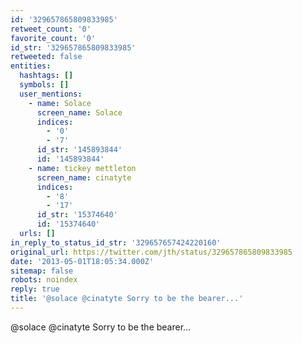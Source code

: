 ```yaml
---
id: '329657865809833985'
retweet_count: '0'
favorite_count: '0'
id_str: '329657865809833985'
retweeted: false
entities:
  hashtags: []
  symbols: []
  user_mentions:
    - name: Solace
      screen_name: Solace
      indices:
        - '0'
        - '7'
      id_str: '145893844'
      id: '145893844'
    - name: tickey mettleton
      screen_name: cinatyte
      indices:
        - '8'
        - '17'
      id_str: '15374640'
      id: '15374640'
  urls: []
in_reply_to_status_id_str: '329657657424220160'
original_url: https://twitter.com/jth/status/329657865809833985
date: '2013-05-01T18:05:34.000Z'
sitemap: false
robots: noindex
reply: true
title: '@solace @cinatyte Sorry to be the bearer...'
---
```


@solace @cinatyte Sorry to be the bearer...